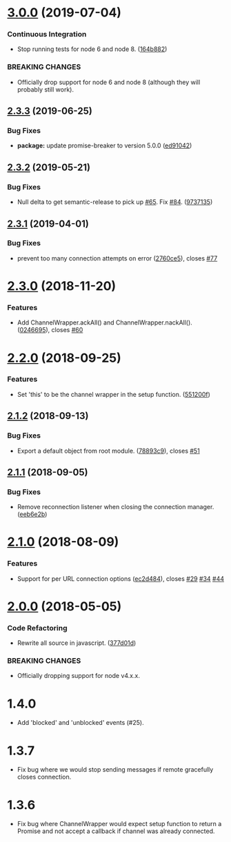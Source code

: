 # [3.0.0](https://github.com/benbria/node-amqp-connection-manager/compare/v2.3.3...v3.0.0) (2019-07-04)


### Continuous Integration

* Stop running tests for node 6 and node 8. ([164b882](https://github.com/benbria/node-amqp-connection-manager/commit/164b882))


### BREAKING CHANGES

* Officially drop support for node 6 and node 8 (although they will probably still
work).

## [2.3.3](https://github.com/benbria/node-amqp-connection-manager/compare/v2.3.2...v2.3.3) (2019-06-25)


### Bug Fixes

* **package:** update promise-breaker to version 5.0.0 ([ed91042](https://github.com/benbria/node-amqp-connection-manager/commit/ed91042))

## [2.3.2](https://github.com/benbria/node-amqp-connection-manager/compare/v2.3.1...v2.3.2) (2019-05-21)


### Bug Fixes

* Null delta to get semantic-release to pick up [#65](https://github.com/benbria/node-amqp-connection-manager/issues/65).  Fix [#84](https://github.com/benbria/node-amqp-connection-manager/issues/84). ([9737135](https://github.com/benbria/node-amqp-connection-manager/commit/9737135))

## [2.3.1](https://github.com/benbria/node-amqp-connection-manager/compare/v2.3.0...v2.3.1) (2019-04-01)


### Bug Fixes

* prevent too many connection attempts on error ([2760ce5](https://github.com/benbria/node-amqp-connection-manager/commit/2760ce5)), closes [#77](https://github.com/benbria/node-amqp-connection-manager/issues/77)

# [2.3.0](https://github.com/benbria/node-amqp-connection-manager/compare/v2.2.0...v2.3.0) (2018-11-20)


### Features

* Add ChannelWrapper.ackAll() and ChannelWrapper.nackAll(). ([0246695](https://github.com/benbria/node-amqp-connection-manager/commit/0246695)), closes [#60](https://github.com/benbria/node-amqp-connection-manager/issues/60)

# [2.2.0](https://github.com/benbria/node-amqp-connection-manager/compare/v2.1.2...v2.2.0) (2018-09-25)


### Features

* Set 'this' to be the channel wrapper in the setup function. ([551200f](https://github.com/benbria/node-amqp-connection-manager/commit/551200f))

## [2.1.2](https://github.com/benbria/node-amqp-connection-manager/compare/v2.1.1...v2.1.2) (2018-09-13)


### Bug Fixes

* Export a default object from root module. ([78893c9](https://github.com/benbria/node-amqp-connection-manager/commit/78893c9)), closes [#51](https://github.com/benbria/node-amqp-connection-manager/issues/51)

## [2.1.1](https://github.com/benbria/node-amqp-connection-manager/compare/v2.1.0...v2.1.1) (2018-09-05)


### Bug Fixes

* Remove reconnection listener when closing the connection manager. ([eeb6e2b](https://github.com/benbria/node-amqp-connection-manager/commit/eeb6e2b))

# [2.1.0](https://github.com/benbria/node-amqp-connection-manager/compare/v2.0.0...v2.1.0) (2018-08-09)


### Features

* Support for per URL connection options ([ec2d484](https://github.com/benbria/node-amqp-connection-manager/commit/ec2d484)), closes [#29](https://github.com/benbria/node-amqp-connection-manager/issues/29) [#34](https://github.com/benbria/node-amqp-connection-manager/issues/34) [#44](https://github.com/benbria/node-amqp-connection-manager/issues/44)

<a name="2.0.0"></a>
# [2.0.0](https://github.com/benbria/node-amqp-connection-manager/compare/v1.4.2...v2.0.0) (2018-05-05)


### Code Refactoring

* Rewrite all source in javascript. ([377d01d](https://github.com/benbria/node-amqp-connection-manager/commit/377d01d))


### BREAKING CHANGES

* Officially dropping support for node v4.x.x.

# 1.4.0

* Add 'blocked' and 'unblocked' events (#25).

# 1.3.7

* Fix bug where we would stop sending messages if remote gracefully closes connection.

# 1.3.6

* Fix bug where ChannelWrapper would expect setup function to return a Promise
  and not accept a callback if channel was already connected.
